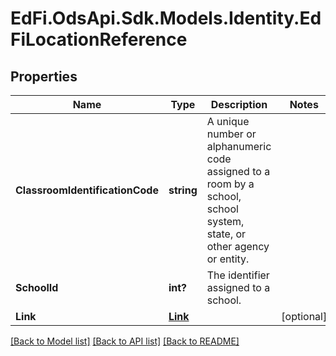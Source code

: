 # EdFi.OdsApi.Sdk.Models.Identity.EdFiLocationReference
## Properties

Name | Type | Description | Notes
------------ | ------------- | ------------- | -------------
**ClassroomIdentificationCode** | **string** | A unique number or alphanumeric code assigned to a room by a school, school system, state, or other agency or entity. | 
**SchoolId** | **int?** | The identifier assigned to a school. | 
**Link** | [**Link**](Link.md) |  | [optional] 

[[Back to Model list]](../README.md#documentation-for-models) [[Back to API list]](../README.md#documentation-for-api-endpoints) [[Back to README]](../README.md)

